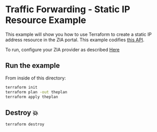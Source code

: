 # Traffic Forwarding  - Static IP Resource Example

This example will show you how to use Terraform to create a static IP address resource in the ZIA portal.
This example codifies [this API](https://help.zscaler.com/zia/api#/Traffic%20Forwarding/StaticIPResource_addStaticIP).

To run, configure your ZIA provider as described [Here](https://github.com/zscaler/terraform-provider-zia/blob/master/docs/index.html.markdown)

## Run the example

From inside of this directory:

```bash
terraform init
terraform plan -out theplan
terraform apply theplan
```

## Destroy 💥

```bash
terraform destroy
```
